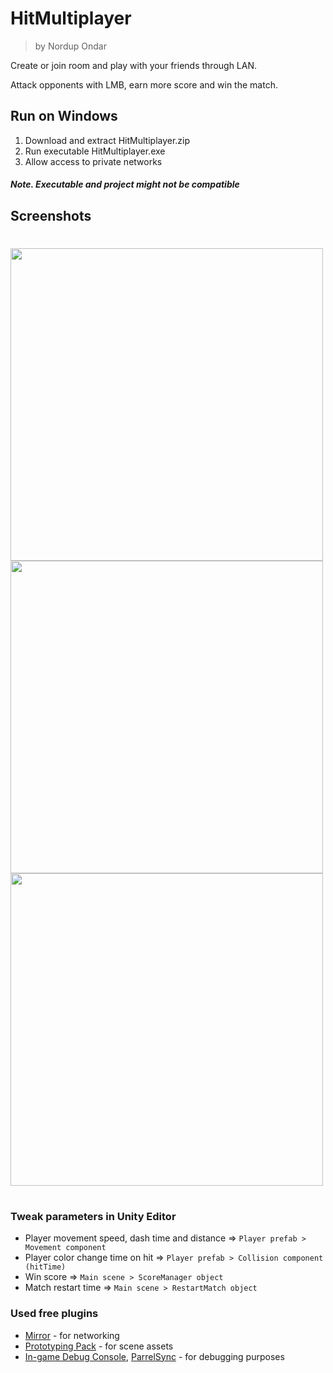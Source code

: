 # HitMultiplayer

> by Nordup Ondar

Create or join room and play with your friends through LAN.

Attack opponents with LMB, earn more score and win the match.


## Run on Windows

1. Download and extract HitMultiplayer.zip
2. Run executable HitMultiplayer.exe
3. Allow access to private networks
##### Note. Executable and project might not be compatible


## Screenshots
#
<img src="Screenshots\Screenshot_1.png" width="500">

<img src="Screenshots\Screenshot_2.png" width="500">

<img src="Screenshots\Screenshot_3.png" width="500">


#
### Tweak parameters in Unity Editor

- Player movement speed, dash time and distance => `Player prefab > Movement component`
- Player color change time on hit => `Player prefab > Collision component (hitTime)`
- Win score => `Main scene > ScoreManager object`
- Match restart time => `Main scene > RestartMatch object`

### Used free plugins

- [Mirror](https://assetstore.unity.com/packages/tools/network/mirror-129321) - for networking
- [Prototyping Pack](https://assetstore.unity.com/packages/3d/prototyping-pack-free-94277) - for scene assets
- [In-game Debug Console](https://assetstore.unity.com/packages/tools/gui/in-game-debug-console-68068), [ParrelSync](https://github.com/VeriorPies/ParrelSync) - for debugging purposes
